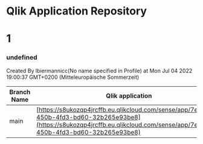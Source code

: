 # Qlik Application Repository 
# 1
### undefined
Created By lbiermannicc(No name specified in Profile) at Mon Jul 04 2022 19:00:37 GMT+0200 (Mitteleuropäische Sommerzeit)

Branch Name|Qlik application
---|---
main|[https://s8ukozqp4jrcffb.eu.qlikcloud.com/sense/app/7ed73fbf-450b-4fd3-bd60-32b265e93be8](https://s8ukozqp4jrcffb.eu.qlikcloud.com/sense/app/7ed73fbf-450b-4fd3-bd60-32b265e93be8)